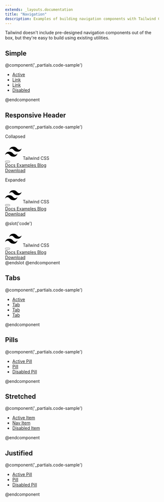 ```yaml
---
extends: _layouts.documentation
title: "Navigation"
description: Examples of building navigation components with Tailwind CSS.
---
```


Tailwind doesn't include pre-designed navigation components out of the box, but they're easy to build using existing utilities.

## Simple

@component('_partials.code-sample')
<ul class="list-reset flex">
  <li class="mr-6">
    <a class="text-blue hover:text-blue-darker" href="#">Active</a>
  </li>
  <li class="mr-6">
    <a class="text-blue hover:text-blue-darker" href="#">Link</a>
  </li>
  <li class="mr-6">
    <a class="text-blue hover:text-blue-darker" href="#">Link</a>
  </li>
  <li class="mr-6">
    <a class="text-gray-400 cursor-not-allowed" href="#">Disabled</a>
  </li>
</ul>
@endcomponent

## Responsive Header

@component('_partials.code-sample')
<div class="mb-6 lg:hidden">
  <p class="text-sm text-gray-600 mb-1">Collapsed</p>
  <nav class="flex items-center justify-between flex-wrap bg-teal p-6">
    <div class="flex items-center flex-shrink-0 text-white mr-6">
      <svg class="fill-current h-8 w-8 mr-2" width="54" height="54" viewBox="0 0 54 54" xmlns="http://www.w3.org/2000/svg"><path d="M13.5 22.1c1.8-7.2 6.3-10.8 13.5-10.8 10.8 0 12.15 8.1 17.55 9.45 3.6.9 6.75-.45 9.45-4.05-1.8 7.2-6.3 10.8-13.5 10.8-10.8 0-12.15-8.1-17.55-9.45-3.6-.9-6.75.45-9.45 4.05zM0 38.3c1.8-7.2 6.3-10.8 13.5-10.8 10.8 0 12.15 8.1 17.55 9.45 3.6.9 6.75-.45 9.45-4.05-1.8 7.2-6.3 10.8-13.5 10.8-10.8 0-12.15-8.1-17.55-9.45-3.6-.9-6.75.45-9.45 4.05z"/></svg>
      <span class="font-semibold text-xl tracking-tight">Tailwind CSS</span>
    </div>
    <div class="block lg:hidden">
      <button class="flex items-center px-3 py-2 border rounded text-teal-lighter border-teal-light hover:text-white hover:border-white">
        <svg class="fill-current h-3 w-3" viewBox="0 0 20 20" xmlns="http://www.w3.org/2000/svg"><title>Menu</title><path d="M0 3h20v2H0V3zm0 6h20v2H0V9zm0 6h20v2H0v-2z"/></svg>
      </button>
    </div>
    <div class="w-full hidden flex-grow lg:flex lg:items-center lg:w-auto">
      <div class="text-sm lg:flex-grow">
        <a href="#responsive-header" class="block mt-4 lg:inline-block lg:mt-0 text-teal-lighter hover:text-white mr-4">
          Docs
        </a>
        <a href="#responsive-header" class="block mt-4 lg:inline-block lg:mt-0 text-teal-lighter hover:text-white mr-4">
          Examples
        </a>
        <a href="#responsive-header" class="block mt-4 lg:inline-block lg:mt-0 text-teal-lighter hover:text-white">
          Blog
        </a>
      </div>
      <div>
        <a href="#" class="inline-block text-sm px-4 py-2 leading-none border rounded text-white border-white hover:border-transparent hover:text-teal hover:bg-white mt-4 lg:mt-0">Download</a>
      </div>
    </div>
  </nav>
</div>

<div>
  <p class="text-sm text-gray-600 mb-1 lg:hidden">Expanded</p>
  <nav class="flex items-center justify-between flex-wrap bg-teal p-6">
    <div class="flex items-center flex-shrink-0 text-white mr-6">
      <svg class="fill-current h-8 w-8 mr-2" width="54" height="54" viewBox="0 0 54 54" xmlns="http://www.w3.org/2000/svg"><path d="M13.5 22.1c1.8-7.2 6.3-10.8 13.5-10.8 10.8 0 12.15 8.1 17.55 9.45 3.6.9 6.75-.45 9.45-4.05-1.8 7.2-6.3 10.8-13.5 10.8-10.8 0-12.15-8.1-17.55-9.45-3.6-.9-6.75.45-9.45 4.05zM0 38.3c1.8-7.2 6.3-10.8 13.5-10.8 10.8 0 12.15 8.1 17.55 9.45 3.6.9 6.75-.45 9.45-4.05-1.8 7.2-6.3 10.8-13.5 10.8-10.8 0-12.15-8.1-17.55-9.45-3.6-.9-6.75.45-9.45 4.05z"/></svg>
      <span class="font-semibold text-xl tracking-tight">Tailwind CSS</span>
    </div>
    <div class="block lg:hidden">
      <button class="flex items-center px-3 py-2 border rounded text-teal-lighter border-teal-light hover:text-white hover:border-white">
        <svg class="fill-current h-3 w-3" viewBox="0 0 20 20" xmlns="http://www.w3.org/2000/svg"><title>Menu</title><path d="M0 3h20v2H0V3zm0 6h20v2H0V9zm0 6h20v2H0v-2z"/></svg>
      </button>
    </div>
    <div class="w-full block flex-grow lg:flex lg:items-center lg:w-auto">
      <div class="text-sm lg:flex-grow">
        <a href="#responsive-header" class="block mt-4 lg:inline-block lg:mt-0 text-teal-lighter hover:text-white mr-4">
          Docs
        </a>
        <a href="#responsive-header" class="block mt-4 lg:inline-block lg:mt-0 text-teal-lighter hover:text-white mr-4">
          Examples
        </a>
        <a href="#responsive-header" class="block mt-4 lg:inline-block lg:mt-0 text-teal-lighter hover:text-white">
          Blog
        </a>
      </div>
      <div>
        <a href="#" class="inline-block text-sm px-4 py-2 leading-none border rounded text-white border-white hover:border-transparent hover:text-teal hover:bg-white mt-4 lg:mt-0">Download</a>
      </div>
    </div>
  </nav>
</div>



@slot('code')
<nav class="flex items-center justify-between flex-wrap bg-teal p-6">
  <div class="flex items-center flex-shrink-0 text-white mr-6">
    <svg class="fill-current h-8 w-8 mr-2" width="54" height="54" viewBox="0 0 54 54" xmlns="http://www.w3.org/2000/svg"><path d="M13.5 22.1c1.8-7.2 6.3-10.8 13.5-10.8 10.8 0 12.15 8.1 17.55 9.45 3.6.9 6.75-.45 9.45-4.05-1.8 7.2-6.3 10.8-13.5 10.8-10.8 0-12.15-8.1-17.55-9.45-3.6-.9-6.75.45-9.45 4.05zM0 38.3c1.8-7.2 6.3-10.8 13.5-10.8 10.8 0 12.15 8.1 17.55 9.45 3.6.9 6.75-.45 9.45-4.05-1.8 7.2-6.3 10.8-13.5 10.8-10.8 0-12.15-8.1-17.55-9.45-3.6-.9-6.75.45-9.45 4.05z"/></svg>
    <span class="font-semibold text-xl tracking-tight">Tailwind CSS</span>
  </div>
  <div class="block lg:hidden">
    <button class="flex items-center px-3 py-2 border rounded text-teal-lighter border-teal-light hover:text-white hover:border-white">
      <svg class="fill-current h-3 w-3" viewBox="0 0 20 20" xmlns="http://www.w3.org/2000/svg"><title>Menu</title><path d="M0 3h20v2H0V3zm0 6h20v2H0V9zm0 6h20v2H0v-2z"/></svg>
    </button>
  </div>
  <div class="w-full block flex-grow lg:flex lg:items-center lg:w-auto">
    <div class="text-sm lg:flex-grow">
      <a href="#responsive-header" class="block mt-4 lg:inline-block lg:mt-0 text-teal-lighter hover:text-white mr-4">
        Docs
      </a>
      <a href="#responsive-header" class="block mt-4 lg:inline-block lg:mt-0 text-teal-lighter hover:text-white mr-4">
        Examples
      </a>
      <a href="#responsive-header" class="block mt-4 lg:inline-block lg:mt-0 text-teal-lighter hover:text-white">
        Blog
      </a>
    </div>
    <div>
      <a href="#" class="inline-block text-sm px-4 py-2 leading-none border rounded text-white border-white hover:border-transparent hover:text-teal hover:bg-white mt-4 lg:mt-0">Download</a>
    </div>
  </div>
</nav>
@endslot
@endcomponent

## Tabs

@component('_partials.code-sample')
<ul class="list-reset flex border-b">
  <li class="-mb-px mr-1">
    <a class="bg-white inline-block border-l border-t border-r rounded-t py-2 px-4 text-blue-dark font-semibold" href="#">Active</a>
  </li>
  <li class="mr-1">
    <a class="bg-white inline-block py-2 px-4 text-blue hover:text-blue-darker font-semibold" href="#">Tab</a>
  </li>
  <li class="mr-1">
    <a class="bg-white inline-block py-2 px-4 text-blue hover:text-blue-darker font-semibold" href="#">Tab</a>
  </li>
  <li class="mr-1">
    <a class="bg-white inline-block py-2 px-4 text-gray-400 font-semibold" href="#">Tab</a>
  </li>
</ul>
@endcomponent

## Pills

@component('_partials.code-sample')
<ul class="list-reset flex">
  <li class="mr-3">
    <a class="inline-block border border-blue rounded py-1 px-3 bg-blue text-white" href="#">Active Pill</a>
  </li>
  <li class="mr-3">
    <a class="inline-block border border-white rounded hover:border-grey-lighter text-blue hover:bg-gray-200 py-1 px-3" href="#">Pill</a>
  </li>
  <li class="mr-3">
    <a class="inline-block py-1 px-3 text-gray-400 cursor-not-allowed" href="#">Disabled Pill</a>
  </li>
</ul>
@endcomponent

## Stretched

@component('_partials.code-sample')
<ul class="list-reset flex">
  <li class="flex-1 mr-2">
    <a class="text-center block border border-blue rounded py-2 px-4 bg-blue hover:bg-blue-dark text-white" href="#">Active Item</a>
  </li>
  <li class="flex-1 mr-2">
    <a class="text-center block border border-white rounded hover:border-grey-lighter text-blue hover:bg-gray-200 py-2 px-4" href="#">Nav Item</a>
  </li>
  <li class="text-center flex-1">
    <a class="block py-2 px-4 text-gray-400 cursor-not-allowed" href="#">Disabled Item</a>
  </li>
</ul>
@endcomponent

## Justified

@component('_partials.code-sample')
<ul class="list-reset flex justify-between">
  <li class="mr-3">
    <a class="inline-block border border-blue rounded py-2 px-4 bg-blue hover:bg-blue-dark text-white" href="#">Active Pill</a>
  </li>
  <li class="mr-3">
    <a class="inline-block border border-white rounded hover:border-grey-lighter text-blue hover:bg-gray-200 py-2 px-4" href="#">Pill</a>
  </li>
  <li class="mr-3">
    <a class="inline-block py-2 px-4 text-gray-400 cursor-not-allowed" href="#">Disabled Pill</a>
  </li>
</ul>
@endcomponent
